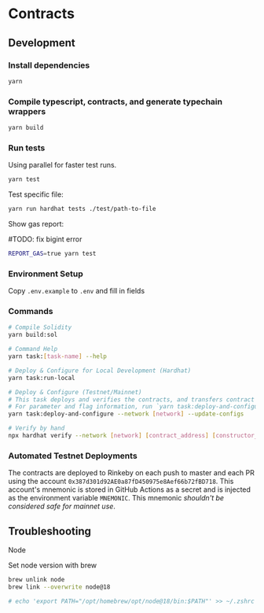 # Contracts

## Development

### Install dependencies

```sh
yarn
```

### Compile typescript, contracts, and generate typechain wrappers

```sh
yarn build
```

### Run tests

Using parallel for faster test runs.

```sh
yarn test
```

Test specific file:

```sh
yarn run hardhat tests ./test/path-to-file
```

Show gas report:

#TODO: fix bigint error

```sh
REPORT_GAS=true yarn test
```

### Environment Setup

Copy `.env.example` to `.env` and fill in fields

### Commands

```sh
# Compile Solidity
yarn build:sol

# Command Help
yarn task:[task-name] --help

# Deploy & Configure for Local Development (Hardhat)
yarn task:run-local

# Deploy & Configure (Testnet/Mainnet)
# This task deploys and verifies the contracts, and transfers contract ownership.
# For parameter and flag information, run `yarn task:deploy-and-configure --help`.
yarn task:deploy-and-configure --network [network] --update-configs

# Verify by hand
npx hardhat verify --network [network] [contract_address] [constructor_args]
```

### Automated Testnet Deployments

The contracts are deployed to Rinkeby on each push to master and each PR using the account `0x387d301d92AE0a87fD450975e8Aef66b72fBD718`. This account's mnemonic is stored in GitHub Actions as a secret and is injected as the environment variable `MNEMONIC`. This mnemonic _shouldn't be considered safe for mainnet use_.

## Troubleshooting

Node

Set node version with brew

```sh
brew unlink node
brew link --overwrite node@18

# echo 'export PATH="/opt/homebrew/opt/node@18/bin:$PATH"' >> ~/.zshrc
```
